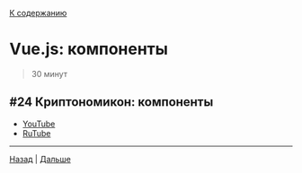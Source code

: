 [К содержанию](../readme.md#введение-в-web-разработку)

# Vue.js: компоненты

>30 минут

## #24 Криптономикон: компоненты

* [YouTube](https://www.youtube.com/watch?v=Ql5nV-G-nOs&list=PLvTBThJr861yMBhpKafII3HZLAYujuNWw&index=25)
* [RuTube](https://rutube.ru/video/e6045a3ec72b655e9bfac5c77b40a9a9/)


---


[Назад](./web_13.md) | [Дальше](./web_15.md)
